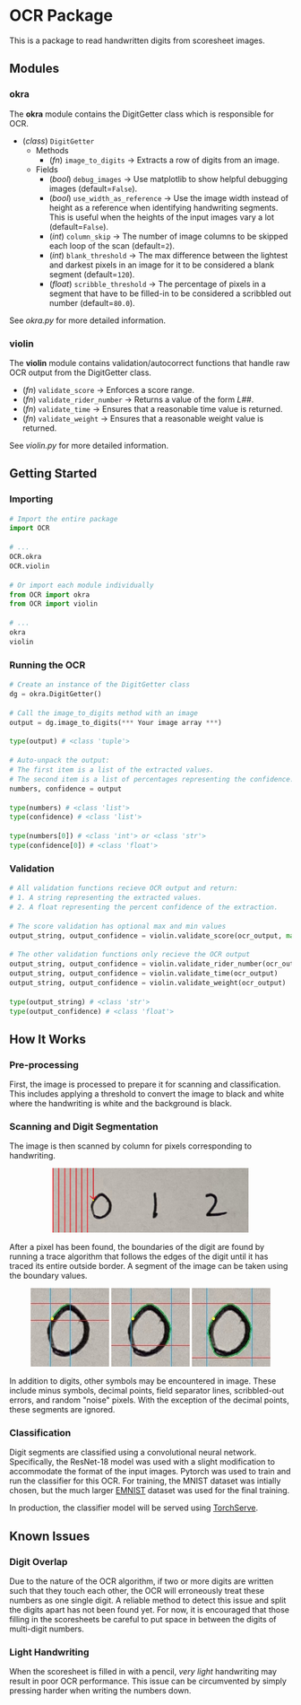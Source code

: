 # OCR Package

This is a package to read handwritten digits from scoresheet images.

## Modules

### okra

The **okra** module contains the DigitGetter class which is responsible for OCR.

- (_class_) `DigitGetter`
    - Methods
        - (_fn_) `image_to_digits`  -> Extracts a row of digits from an image.
    - Fields
        - (_bool_) `debug_images`   -> Use matplotlib to show helpful debugging images (default=`False`).
        - (_bool_) `use_width_as_reference` -> Use the image width instead of height as a reference
                                               when identifying handwriting segments. This is useful
                                               when the heights of the input images vary a lot (default=`False`).
        - (_int_) `column_skip`     -> The number of image columns to be skipped each loop of the scan (default=`2`).
        - (_int_) `blank_threshold` -> The max difference between the lightest and darkest pixels in an image
                                       for it to be considered a blank segment (default=`120`).
        - (_float_) `scribble_threshold`    -> The percentage of pixels in a segment that have to be filled-in
                                               to be considered a scribbled out number (default=`80.0`).

See *okra.py* for more detailed information.

### violin

The **violin** module contains validation/autocorrect functions that handle raw OCR output from the DigitGetter class.

- (_fn_) `validate_score`        -> Enforces a score range.
- (_fn_) `validate_rider_number` -> Returns a value of the form *L##*.
- (_fn_) `validate_time`         -> Ensures that a reasonable time value is returned.
- (_fn_) `validate_weight`       -> Ensures that a reasonable weight value is returned.

See *violin.py* for more detailed information.

## Getting Started

### Importing

```python
# Import the entire package
import OCR

# ...
OCR.okra
OCR.violin

# Or import each module individually
from OCR import okra
from OCR import violin

# ...
okra
violin
```

### Running the OCR

```python
# Create an instance of the DigitGetter class
dg = okra.DigitGetter()

# Call the image_to_digits method with an image
output = dg.image_to_digits(*** Your image array ***)

type(output) # <class 'tuple'>

# Auto-unpack the output:
# The first item is a list of the extracted values.
# The second item is a list of percentages representing the confidence.
numbers, confidence = output

type(numbers) # <class 'list'>
type(confidence) # <class 'list'>

type(numbers[0]) # <class 'int'> or <class 'str'>
type(confidence[0]) # <class 'float'>
```

### Validation

```python
# All validation functions recieve OCR output and return:
# 1. A string representing the extracted values.
# 2. A float representing the percent confidence of the extraction.

# The score validation has optional max and min values
output_string, output_confidence = violin.validate_score(ocr_output, max=10, min=1)

# The other validation functions only recieve the OCR output
output_string, output_confidence = violin.validate_rider_number(ocr_output)
output_string, output_confidence = violin.validate_time(ocr_output)
output_string, output_confidence = violin.validate_weight(ocr_output)

type(output_string) # <class 'str'>
type(output_confidence) # <class 'float'>
```

## How It Works

### Pre-processing

First, the image is processed to prepare it for scanning and classification.
This includes applying a threshold to convert the image to black and white
where the handwriting is white and the background is black.

### Scanning and Digit Segmentation

The image is then scanned by column for pixels corresponding to handwriting.

<div align="center">
    <img src="readme_images/scan.jpg" width="350">
</div>

After a pixel has been found, the boundaries of the digit are found by running
a trace algorithm that follows the edges of the digit until it has traced its entire outside border.
A segment of the image can be taken using the boundary values.

<div align="center">
    <img src="readme_images/trace1.jpg" width="140">
    <img src="readme_images/trace2.jpg" width="140">
    <img src="readme_images/trace3.jpg" width="140">
</div>

In addition to digits, other symbols may be encountered in image. These include minus symbols,
decimal points, field separator lines, scribbled-out errors, and random "noise" pixels. With the
exception of the decimal points, these segments are ignored.

### Classification

Digit segments are classified using a convolutional neural network.
Specifically, the ResNet-18 model was used with a slight modification to
accommodate the format of the input images. Pytorch was used to train and
run the classifier for this OCR. For training, the MNIST dataset was intially
chosen, but the much larger [EMNIST](https://huggingface.co/datasets/ernestchu/emnist-digits)
dataset was used for the final training.

In production, the classifier model will be served using
[TorchServe](../../../model_server/README.md).

## Known Issues

### Digit Overlap

Due to the nature of the OCR algorithm, if two or more digits are written such that they touch
each other, the OCR will erroneously treat these numbers as one single digit. A reliable method
to detect this issue and split the digits apart has not been found yet. For now, it is encouraged
that those filling in the scoresheets be careful to put space in between the digits of multi-digit
numbers.

### Light Handwriting

When the scoresheet is filled in with a pencil, *very light* handwriting may result in poor OCR performance.
This issue can be circumvented by simply pressing harder when writing the numbers down.
